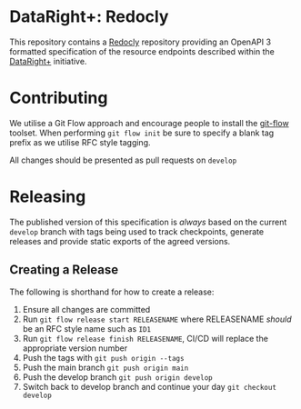 # DataRight+: Redocly

This repository contains a [Redocly](https://github.com/Redocly/redoc) repository providing an OpenAPI 3 formatted specification of the resource endpoints described within the [DataRight+](https://dataright.plus) initiative.

# Contributing

We utilise a Git Flow approach and encourage people to install the [git-flow](https://danielkummer.github.io/git-flow-cheatsheet/) toolset. When performing `git flow init` be sure to specify a blank tag prefix as we utilise RFC style tagging.

All changes should be presented as pull requests on `develop`

# Releasing

The published version of this specification is _always_ based on the current `develop` branch with tags being used to track checkpoints, generate releases and provide static exports of the agreed versions.

## Creating a Release

The following is shorthand for how to create a release:
1. Ensure all changes are committed
2. Run `git flow release start RELEASENAME` where RELEASENAME _should_ be an RFC style name such as `ID1`
3. Run `git flow release finish RELEASENAME`, CI/CD will replace the appropriate version number
4. Push the tags with `git push origin --tags`
5. Push the main branch `git push origin main`
6. Push the develop branch `git push origin develop`
7. Switch back to develop branch and continue your day `git checkout develop`



